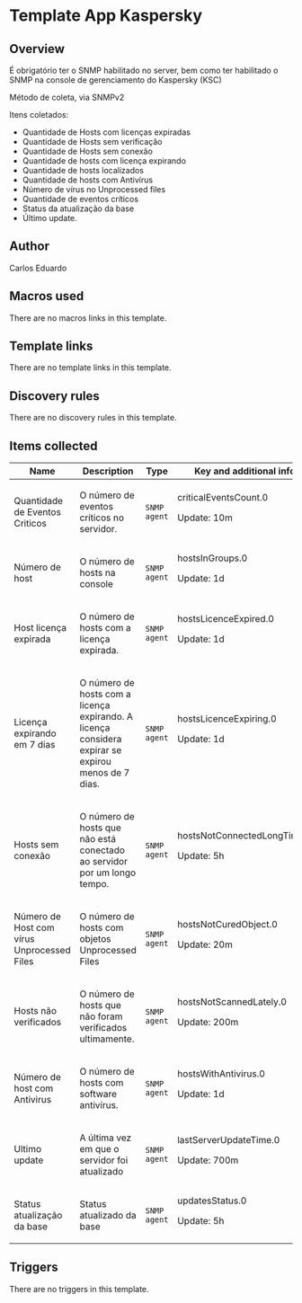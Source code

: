 # Template App Kaspersky

## Overview

É obrigatório ter o SNMP habilitado no server, bem como ter habilitado o SNMP na console de gerenciamento do Kaspersky (KSC)


Método de coleta, via SNMPv2


Itens coletados:


* Quantidade de Hosts com licenças expiradas
* Quantidade de Hosts sem verificação
* Quantidade de Hosts sem conexão
* Quantidade de hosts com licença expirando
* Quantidade de hosts localizados
* Quantidade de hosts com Antivírus
* Número de vírus no Unprocessed files
* Quantidade de eventos críticos
* Status da atualização da base
* Último update.
## Author

Carlos Eduardo

## Macros used

There are no macros links in this template.

## Template links

There are no template links in this template.

## Discovery rules

There are no discovery rules in this template.

## Items collected

|Name|Description|Type|Key and additional info|
|----|-----------|----|----|
|Quantidade de Eventos Criticos|<p>O número de eventos críticos no servidor.</p>|`SNMP agent`|criticalEventsCount.0<p>Update: 10m</p>|
|Número de host|<p>O número de hosts na console</p>|`SNMP agent`|hostsInGroups.0<p>Update: 1d</p>|
|Host licença expirada|<p>O número de hosts com a licença expirada.</p>|`SNMP agent`|hostsLicenceExpired.0<p>Update: 1d</p>|
|Licença expirando em 7 dias|<p>O número de hosts com a licença expirando. A licença considera expirar se expirou menos de 7 dias.</p>|`SNMP agent`|hostsLicenceExpiring.0<p>Update: 1d</p>|
|Hosts sem conexão|<p>O número de hosts que não está conectado ao servidor por um longo tempo.</p>|`SNMP agent`|hostsNotConnectedLongTime.0<p>Update: 5h</p>|
|Número de Host com vírus Unprocessed Files|<p>O número de hosts com objetos Unprocessed Files</p>|`SNMP agent`|hostsNotCuredObject.0<p>Update: 20m</p>|
|Hosts não verificados|<p>O número de hosts que não foram verificados ultimamente.</p>|`SNMP agent`|hostsNotScannedLately.0<p>Update: 200m</p>|
|Número de host com Antivirus|<p>O número de hosts com software antivírus.</p>|`SNMP agent`|hostsWithAntivirus.0<p>Update: 1d</p>|
|Ultimo update|<p>A última vez em que o servidor foi atualizado</p>|`SNMP agent`|lastServerUpdateTime.0<p>Update: 700m</p>|
|Status atualização da base|<p>Status atualizado da base</p>|`SNMP agent`|updatesStatus.0<p>Update: 5h</p>|
## Triggers

There are no triggers in this template.

